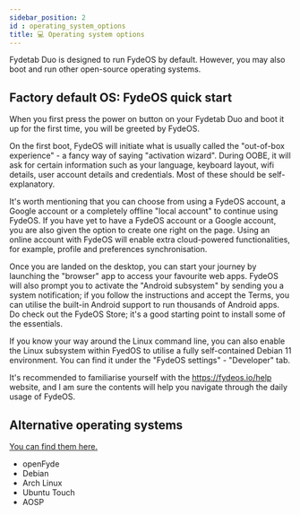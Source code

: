 ```yaml
---
sidebar_position: 2
id : operating_system_options
title: 💻 Operating system options
---
```


Fydetab Duo is designed to run FydeOS by default. However, you may also boot and run other open-source operating systems.


## Factory default OS: FydeOS quick start

When you first press the power on button on your Fydetab Duo and boot it up for the first time, you will be greeted by FydeOS.

On the first boot, FydeOS will initiate what is usually called the "out-of-box experience" - a fancy way of saying "activation wizard". During OOBE, it will ask for certain information such as your language, keyboard layout, wifi details, user account details and credentials. Most of these should be self-explanatory.

It's worth mentioning that you can choose from using a FydeOS account, a Google account or a completely offline "local account" to continue using FydeOS. If you have yet to have a FydeOS account or a Google account, you are also given the option to create one right on the page. Using an online account with FydeOS will enable extra cloud-powered functionalities, for example, profile and preferences synchronisation.

Once you are landed on the desktop, you can start your journey by launching the "browser" app to access your favourite web apps. FydeOS will also prompt you to activate the "Android subsystem" by sending you a system notification; if you follow the instructions and accept the Terms, you can utilise the built-in Android support to run thousands of Android apps. Do check out the FydeOS Store; it's a good starting point to install some of the essentials.

If you know your way around the Linux command line, you can also enable the Linux subsystem within FyedOS to utilise a fully self-contained Debian 11 environment. You can find it under the "FydeOS settings" - "Developer" tab.

It's recommended to familiarise yourself with the https://fydeos.io/help website, and I am sure the contents will help you navigate through the daily usage of FydeOS.

## Alternative operating systems
[You can find them here.](/category/os-release-board)
- openFyde
- Debian
- Arch Linux
- Ubuntu Touch
- AOSP
